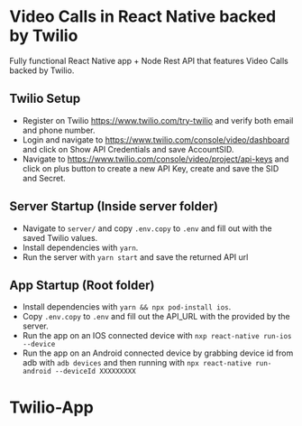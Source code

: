 # Video Calls in React Native backed by Twilio

Fully functional React Native app + Node Rest API that features Video Calls backed by Twilio.

## Twilio Setup

- Register on Twilio https://www.twilio.com/try-twilio and verify both email and phone number.
- Login and navigate to https://www.twilio.com/console/video/dashboard and click on Show API Credentials and save AccountSID.
- Navigate to https://www.twilio.com/console/video/project/api-keys and click on plus button to create a new API Key, create and save the SID and Secret.

## Server Startup (Inside server folder)

- Navigate to `server/` and copy `.env.copy` to `.env` and fill out with the saved Twilio values.
- Install dependencies with `yarn`.
- Run the server with `yarn start` and save the returned API url

## App Startup (Root folder)

- Install dependencies with `yarn && npx pod-install ios`.
- Copy `.env.copy` to `.env` and fill out the API_URL with the provided by the server.
- Run the app on an IOS connected device with `nxp react-native run-ios --device`
- Run the app on an Android connected device by grabbing device id from adb with `adb devices` and then running with `npx react-native run-android --deviceId XXXXXXXXX`
# Twilio-App
